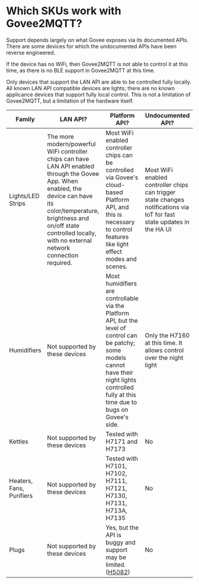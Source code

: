 # Which SKUs work with Govee2MQTT?

Support depends largely on what Govee exposes via its documented APIs.
There are some devices for which the undocumented APIs have been
reverse engineered.

If the device has no WiFi, then Govee2MQTT is not able to control
it at this time, as there is no BLE support in Govee2MQTT at this time.

Only devices that support the LAN API are able to be controlled fully
locally. All known LAN API compatible devices are lights; there are
no known applicance devices that support fully local control. This
is not a limitation of Govee2MQTT, but a limitation of the hardware
itself.

|Family|LAN API?|Platform API?|Undocumented API?|
|------|--------|-------------|-----------------|
|Lights/LED Strips|The more modern/powerful WiFi controller chips can have LAN API enabled through the Govee App. When enabled, the device can have its color/temperature, brightness and on/off state controlled locally, with no external network connection required.|Most WiFi enabled controller chips can be controlled via Govee's cloud-based Platform API, and this is necessary to control features like light effect modes and scenes.|Most WiFi enabled controller chips can trigger state changes notifications via IoT for fast state updates in the HA UI|
|Humidifiers|Not supported by these devices|Most humidifiers are controllable via the Platform API, but the level of control can be patchy; some models cannot have their night lights controlled fully at this time due to bugs on Govee's side.|Only the H7160 at this time. It allows control over the night light|
|Kettles|Not supported by these devices|Tested with H7171 and H7173|No|
|Heaters, Fans, Purifiers|Not supported by these devices|Tested with H7101, H7102, H7111, H7121, H7130, H7131, H713A, H7135|No|
|Plugs|Not supported by these devices|Yes, but the API is buggy and support may be limited. ([H5082](https://github.com/wez/govee2mqtt/issues/65))|No|

